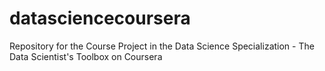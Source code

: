 # datasciencecoursera
Repository for the Course Project in the Data Science Specialization - The Data Scientist's Toolbox on Coursera
